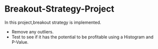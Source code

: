 # Breakout-Strategy-Project

In this project,breakout strategy is implemented. 

* Remove any outliers. 
* Test to see if it has the potential to be profitable using a Histogram and P-Value.
